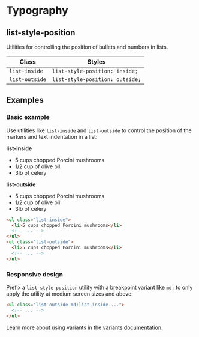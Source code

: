 # Typography

## list-style-position

Utilities for controlling the position of bullets and numbers in lists.

| Class        | Styles                       |
|--------------|------------------------------|
| `list-inside` | `list-style-position: inside;` |
| `list-outside`| `list-style-position: outside;`|

## Examples

### Basic example

Use utilities like `list-inside` and `list-outside` to control the position of the markers and text indentation in a list:

**list-inside**

-   5 cups chopped Porcini mushrooms
-   1/2 cup of olive oil
-   3lb of celery

**list-outside**

-   5 cups chopped Porcini mushrooms
-   1/2 cup of olive oil
-   3lb of celery

```html
<ul class="list-inside">
  <li>5 cups chopped Porcini mushrooms</li>
  <!-- ... -->
</ul>
<ul class="list-outside">
  <li>5 cups chopped Porcini mushrooms</li>
  <!-- ... -->
</ul>
```

### Responsive design

Prefix a `list-style-position` utility with a breakpoint variant like `md:` to only apply the utility at medium screen sizes and above:

```html
<ul class="list-outside md:list-inside ...">
  <!-- ... -->
</ul>
```

Learn more about using variants in the [variants documentation](https://tailwindcss.com/docs/hover-focus-and-other-states).
